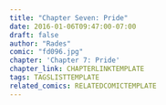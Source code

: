 ```yaml
---
title: "Chapter Seven: Pride"
date: 2016-01-06T09:47:00-07:00
draft: false
author: "Rades"
comic: "fd096.jpg"
chapter: 'Chapter 7: Pride'
chapter_link: CHAPTERLINKTEMPLATE
tags: TAGSLISTTEMPLATE
related_comics: RELATEDCOMICTEMPLATE
---
```


